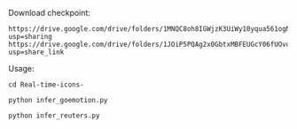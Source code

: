 Download checkpoint:
~~~
https://drive.google.com/drive/folders/1MNQC8oh8IGWjzK3UiWy10yqua561ogN6?usp=sharing
https://drive.google.com/drive/folders/1JOiP5PQAg2x0GbtxMBFEUGcY06fUOvqq?usp=share_link
~~~

Usage:
~~~
cd Real-time-icons-
~~~
~~~
python infer_goemotion.py
~~~
~~~
python infer_reuters.py
~~~
